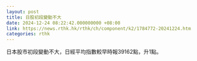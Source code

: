 ```yaml
---
layout: post
title: 日股初段變動不大
date: 2024-12-24 08:22:42.000000000 +08:00
link: https://news.rthk.hk/rthk/ch/component/k2/1784772-20241224.htm
categories: rthk
---
```


日本股市初段變動不大，日經平均指數較早時報39162點，升1點。
